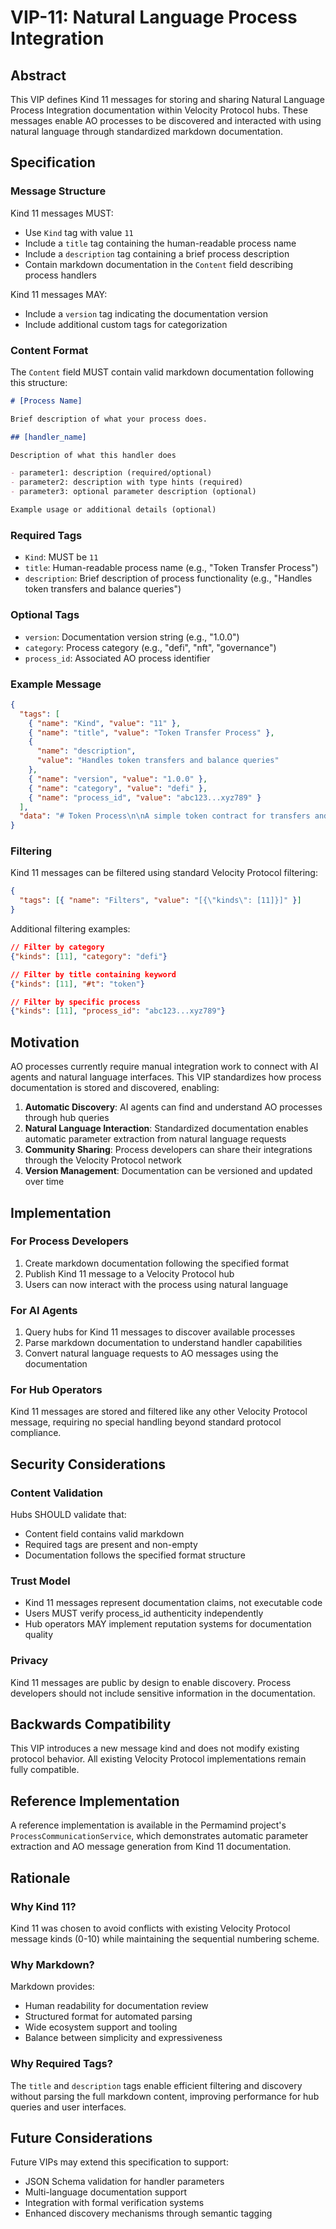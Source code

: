 # VIP-11: Natural Language Process Integration

## Abstract

This VIP defines Kind 11 messages for storing and sharing Natural Language Process Integration documentation within Velocity Protocol hubs. These messages enable AO processes to be discovered and interacted with using natural language through standardized markdown documentation.

## Specification

### Message Structure

Kind 11 messages MUST:

- Use `Kind` tag with value `11`
- Include a `title` tag containing the human-readable process name
- Include a `description` tag containing a brief process description
- Contain markdown documentation in the `Content` field describing process handlers

Kind 11 messages MAY:

- Include a `version` tag indicating the documentation version
- Include additional custom tags for categorization

### Content Format

The `Content` field MUST contain valid markdown documentation following this structure:

```markdown
# [Process Name]

Brief description of what your process does.

## [handler_name]

Description of what this handler does

- parameter1: description (required/optional)
- parameter2: description with type hints (required)
- parameter3: optional parameter description (optional)

Example usage or additional details (optional)
```

### Required Tags

- `Kind`: MUST be `11`
- `title`: Human-readable process name (e.g., "Token Transfer Process")
- `description`: Brief description of process functionality (e.g., "Handles token transfers and balance queries")

### Optional Tags

- `version`: Documentation version string (e.g., "1.0.0")
- `category`: Process category (e.g., "defi", "nft", "governance")
- `process_id`: Associated AO process identifier

### Example Message

```json
{
  "tags": [
    { "name": "Kind", "value": "11" },
    { "name": "title", "value": "Token Transfer Process" },
    {
      "name": "description",
      "value": "Handles token transfers and balance queries"
    },
    { "name": "version", "value": "1.0.0" },
    { "name": "category", "value": "defi" },
    { "name": "process_id", "value": "abc123...xyz789" }
  ],
  "data": "# Token Process\n\nA simple token contract for transfers and balance queries.\n\n## transfer\n\nTransfer tokens from your account to another user\n\n- recipient: wallet address to send tokens to (required)\n- amount: number of tokens to transfer (required)\n- memo: optional message to include with transfer (optional)\n\n## balance\n\nGet the current token balance for an account\n\n- account: wallet address to check balance (optional, defaults to caller)"
}
```

### Filtering

Kind 11 messages can be filtered using standard Velocity Protocol filtering:

```json
{
  "tags": [{ "name": "Filters", "value": "[{\"kinds\": [11]}]" }]
}
```

Additional filtering examples:

```json
// Filter by category
{"kinds": [11], "category": "defi"}

// Filter by title containing keyword
{"kinds": [11], "#t": "token"}

// Filter by specific process
{"kinds": [11], "process_id": "abc123...xyz789"}
```

## Motivation

AO processes currently require manual integration work to connect with AI agents and natural language interfaces. This VIP standardizes how process documentation is stored and discovered, enabling:

1. **Automatic Discovery**: AI agents can find and understand AO processes through hub queries
2. **Natural Language Interaction**: Standardized documentation enables automatic parameter extraction from natural language requests
3. **Community Sharing**: Process developers can share their integrations through the Velocity Protocol network
4. **Version Management**: Documentation can be versioned and updated over time

## Implementation

### For Process Developers

1. Create markdown documentation following the specified format
2. Publish Kind 11 message to a Velocity Protocol hub
3. Users can now interact with the process using natural language

### For AI Agents

1. Query hubs for Kind 11 messages to discover available processes
2. Parse markdown documentation to understand handler capabilities
3. Convert natural language requests to AO messages using the documentation

### For Hub Operators

Kind 11 messages are stored and filtered like any other Velocity Protocol message, requiring no special handling beyond standard protocol compliance.

## Security Considerations

### Content Validation

Hubs SHOULD validate that:

- Content field contains valid markdown
- Required tags are present and non-empty
- Documentation follows the specified format structure

### Trust Model

- Kind 11 messages represent documentation claims, not executable code
- Users MUST verify process_id authenticity independently
- Hub operators MAY implement reputation systems for documentation quality

### Privacy

Kind 11 messages are public by design to enable discovery. Process developers should not include sensitive information in the documentation.

## Backwards Compatibility

This VIP introduces a new message kind and does not modify existing protocol behavior. All existing Velocity Protocol implementations remain fully compatible.

## Reference Implementation

A reference implementation is available in the Permamind project's `ProcessCommunicationService`, which demonstrates automatic parameter extraction and AO message generation from Kind 11 documentation.

## Rationale

### Why Kind 11?

Kind 11 was chosen to avoid conflicts with existing Velocity Protocol message kinds (0-10) while maintaining the sequential numbering scheme.

### Why Markdown?

Markdown provides:

- Human readability for documentation review
- Structured format for automated parsing
- Wide ecosystem support and tooling
- Balance between simplicity and expressiveness

### Why Required Tags?

The `title` and `description` tags enable efficient filtering and discovery without parsing the full markdown content, improving performance for hub queries and user interfaces.

## Future Considerations

Future VIPs may extend this specification to support:

- JSON Schema validation for handler parameters
- Multi-language documentation support
- Integration with formal verification systems
- Enhanced discovery mechanisms through semantic tagging